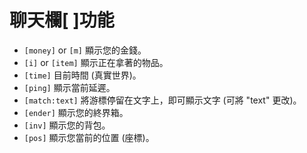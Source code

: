 # 聊天欄[ ]功能

- `[money]` or `[m]` 顯示您的金錢。
- `[i]` or `[item]` 顯示正在拿著的物品。
- `[time]` 目前時間 (真實世界)。
- `[ping]` 顯示當前延遲。
- `[match:text]` 將游標停留在文字上，即可顯示文字 (可將 "text" 更改)。
- `[ender]` 顯示您的終界箱。
- `[inv]` 顯示您的背包。
- `[pos]` 顯示您當前的位置 (座標)。
